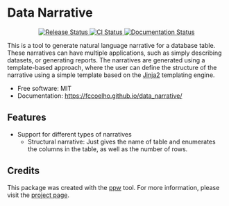 # Data Narrative


<p align="center">
<a href="https://pypi.python.org/pypi/data_narrative">
    <img src="https://img.shields.io/pypi/v/data_narrative.svg"
        alt = "Release Status">
</a>

<a href="https://github.com/fccoelho/data_narrative/actions">
    <img src="https://github.com/fccoelho/data_narrative/actions/workflows/main.yml/badge.svg?branch=release" alt="CI Status">
</a>

<a href="https://fccoelho.github.io/data_narrative/">
    <img src="https://img.shields.io/website/https/fccoelho.github.io/data_narrative/index.html.svg?label=docs&down_message=unavailable&up_message=available" alt="Documentation Status">
</a>

</p>


This is a tool to generate natural language narrative for a database table. These narratives can have multiple applications, such as simply describing datasets, or generating reports. The narratives are generated using a template-based approach, where the user can define the structure of the narrative using a simple template based on the [Jinja2](https://jinja.palletsprojects.com) templating engine.


* Free software: MIT
* Documentation: <https://fccoelho.github.io/data_narrative/>


## Features

* Support for different types of narratives
  * Structural narrative: Just gives the name of table and enumerates the columns in the table, as well as the number of rows.

## Credits

This package was created with the [ppw](https://zillionare.github.io/python-project-wizard) tool. For more information, please visit the [project page](https://zillionare.github.io/python-project-wizard/).
